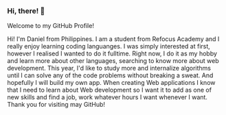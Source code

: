 ###  Hi, there! 👋
Welcome to my GitHub Profile!

Hi! I'm Daniel from Philippines. I am a student from Refocus Academy and I really enjoy learning coding languanges. I was simply interested at first, however I realised I wanted to do it fulltime. 
Right now, I do it as my hobby and learn more about other languages, searching to know more about web development.
This year, I'd like to study more and internalize algorithms until I can solve any of the code problems without breaking a sweat. And hopefully I will build my own app.
When creating Web applications I know that I need to learn about Web development so  I want it to add as one of new skills and find a job, work whatever hours I want whenever I want.  
Thank you for visiting may GitHub!
